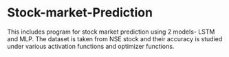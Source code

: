 # Stock-market-Prediction
This includes program for stock market prediction using 2 models- LSTM and MLP. The dataset is taken from NSE stock and their accuracy 
is studied under various activation functions and optimizer functions.
